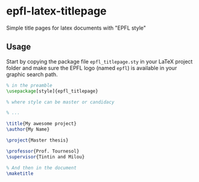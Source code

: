 # epfl-latex-titlepage

Simple title pages for latex documents with "EPFL style"

## Usage

Start by copying the package file `epfl_titlepage.sty` in your LaTeX project folder and make sure the EPFL logo (named `epfl`) is available in your graphic search path.

```latex
% in the preamble
\usepackage[style]{epfl_titlepage}

% where style can be master or candidacy

% ...

\title{My awesome project}
\author{My Name}

\project{Master thesis}

\professor{Prof. Tournesol}
\supervisor{Tintin and Milou}

% And then in the document
\maketitle
```
